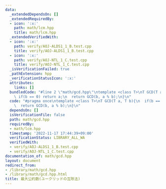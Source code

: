 ```yaml
---
data:
  _extendedDependsOn: []
  _extendedRequiredBy:
  - icon: ':x:'
    path: math/lcm.hpp
    title: math/lcm.hpp
  _extendedVerifiedWith:
  - icon: ':x:'
    path: verify/AOJ-ALDS1_1_B.test.cpp
    title: verify/AOJ-ALDS1_1_B.test.cpp
  - icon: ':x:'
    path: verify/AOJ-NTL_1_C.test.cpp
    title: verify/AOJ-NTL_1_C.test.cpp
  _isVerificationFailed: true
  _pathExtension: hpp
  _verificationStatusIcon: ':x:'
  attributes:
    links: []
  bundledCode: "#line 2 \"math/gcd.hpp\"\ntemplate <class T>\nT GCD(T a, T b){\n \
    \ if(b == 0) return a;\n  return GCD(b, a % b);\n}\n"
  code: "#pragma once\ntemplate <class T>\nT GCD(T a, T b){\n  if(b == 0) return a;\n\
    \  return GCD(b, a % b);\n}\n"
  dependsOn: []
  isVerificationFile: false
  path: math/gcd.hpp
  requiredBy:
  - math/lcm.hpp
  timestamp: '2022-11-17 17:44:39+09:00'
  verificationStatus: LIBRARY_ALL_WA
  verifiedWith:
  - verify/AOJ-ALDS1_1_B.test.cpp
  - verify/AOJ-NTL_1_C.test.cpp
documentation_of: math/gcd.hpp
layout: document
redirect_from:
- /library/math/gcd.hpp
- /library/math/gcd.hpp.html
title: 最大公約数(ユークリッドの互除法)
---
```

